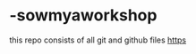 # -sowmyaworkshop
this repo consists of all git and github files
[https](https://github.com/sowmya982002/-sowmyaworkshop/edit/main/README.md)
